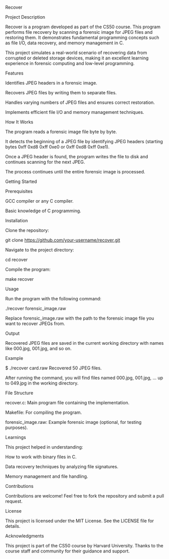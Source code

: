 Recover

Project Description

Recover is a program developed as part of the CS50 course. This program performs file recovery by scanning a forensic image for JPEG files and restoring them. It demonstrates fundamental programming concepts such as file I/O, data recovery, and memory management in C.

This project simulates a real-world scenario of recovering data from corrupted or deleted storage devices, making it an excellent learning experience in forensic computing and low-level programming.

Features

Identifies JPEG headers in a forensic image.

Recovers JPEG files by writing them to separate files.

Handles varying numbers of JPEG files and ensures correct restoration.

Implements efficient file I/O and memory management techniques.

How It Works

The program reads a forensic image file byte by byte.

It detects the beginning of a JPEG file by identifying JPEG headers (starting bytes 0xff 0xd8 0xff 0xe0 or 0xff 0xd8 0xff 0xe1).

Once a JPEG header is found, the program writes the file to disk and continues scanning for the next JPEG.

The process continues until the entire forensic image is processed.

Getting Started

Prerequisites

GCC compiler or any C compiler.

Basic knowledge of C programming.

Installation

Clone the repository:

git clone https://github.com/your-username/recover.git

Navigate to the project directory:

cd recover

Compile the program:

make recover

Usage

Run the program with the following command:

./recover forensic_image.raw

Replace forensic_image.raw with the path to the forensic image file you want to recover JPEGs from.

Output

Recovered JPEG files are saved in the current working directory with names like 000.jpg, 001.jpg, and so on.

Example

$ ./recover card.raw
Recovered 50 JPEG files.

After running the command, you will find files named 000.jpg, 001.jpg, ... up to 049.jpg in the working directory.

File Structure

recover.c: Main program file containing the implementation.

Makefile: For compiling the program.

forensic_image.raw: Example forensic image (optional, for testing purposes).

Learnings

This project helped in understanding:

How to work with binary files in C.

Data recovery techniques by analyzing file signatures.

Memory management and file handling.

Contributions

Contributions are welcome! Feel free to fork the repository and submit a pull request.

License

This project is licensed under the MIT License. See the LICENSE file for details.

Acknowledgments

This project is part of the CS50 course by Harvard University. Thanks to the course staff and community for their guidance and support.
